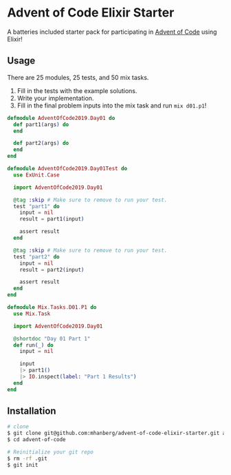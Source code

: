 # Advent of Code Elixir Starter

A batteries included starter pack for participating in [Advent of Code](https://www.adventofcode.com) using Elixir!

## Usage

There are 25 modules, 25 tests, and 50 mix tasks. 

1. Fill in the tests with the example solutions.
1. Write your implementation.
1. Fill in the final problem inputs into the mix task and run `mix d01.p1`!

```elixir
defmodule AdventOfCode2019.Day01 do
  def part1(args) do
  end

  def part2(args) do
  end
end
```

```elixir
defmodule AdventOfCode2019.Day01Test do
  use ExUnit.Case

  import AdventOfCode2019.Day01

  @tag :skip # Make sure to remove to run your test.
  test "part1" do
    input = nil 
    result = part1(input)

    assert result
  end

  @tag :skip # Make sure to remove to run your test.
  test "part2" do
    input = nil 
    result = part2(input)

    assert result
  end
end
```

```elixir
defmodule Mix.Tasks.D01.P1 do
  use Mix.Task

  import AdventOfCode2019.Day01

  @shortdoc "Day 01 Part 1"
  def run(_) do
    input = nil

    input
    |> part1()
    |> IO.inspect(label: "Part 1 Results") 
  end
end   
```

## Installation

```bash
# clone
$ git clone git@github.com:mhanberg/advent-of-code-elixir-starter.git advent-of-code
$ cd advent-of-code

# Reinitialize your git repo
$ rm -rf .git
$ git init
```
